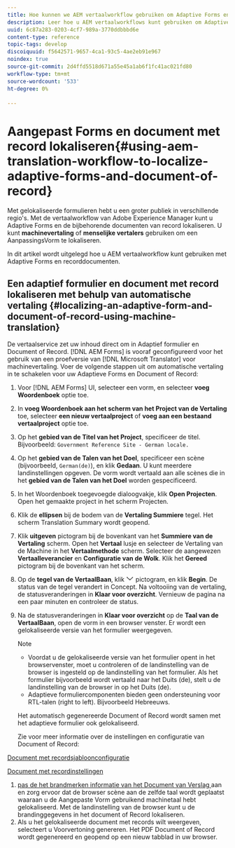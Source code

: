 ```yaml
---
title: Hoe kunnen we AEM vertaalworkflow gebruiken om Adaptive Forms en Document of Record te lokaliseren?
description: Leer hoe u AEM vertaalworkflows kunt gebruiken om Adaptive Forms en Document of Record te lokaliseren.
uuid: 6c87a283-0203-4cf7-989a-3770ddbbbd6e
content-type: reference
topic-tags: develop
discoiquuid: f5642571-9657-4ca1-93c5-4ae2eb91e967
noindex: true
source-git-commit: 2d4ffd5518d671a55e45a1ab6f1fc41ac021fd80
workflow-type: tm+mt
source-wordcount: '533'
ht-degree: 0%

---
```



# Aangepast Forms en document met record lokaliseren{#using-aem-translation-workflow-to-localize-adaptive-forms-and-document-of-record}

Met gelokaliseerde formulieren hebt u een groter publiek in verschillende regio&#39;s. Met de vertaalworkflow van Adobe Experience Manager kunt u Adaptive Forms en de bijbehorende documenten van record lokaliseren. U kunt **machinevertaling** of **menselijke vertalers** gebruiken om een AanpassingsVorm te lokaliseren.

In dit artikel wordt uitgelegd hoe u AEM vertaalworkflow kunt gebruiken met Adaptive Forms en recorddocumenten.

## Een adaptief formulier en document met record lokaliseren met behulp van automatische vertaling {#localizing-an-adaptive-form-and-document-of-record-using-machine-translation}

De vertaalservice zet uw inhoud direct om in Adaptief formulier en Document of Record. [!DNL AEM Forms] is vooraf geconfigureerd voor het gebruik van een proefversie van [!DNL Microsoft Translator] voor machinevertaling. Voer de volgende stappen uit om automatische vertaling in te schakelen voor uw Adaptieve Forms en Document of Record:

1. Voor [!DNL AEM Forms] UI, selecteer een vorm, en selecteer **voeg Woordenboek** optie toe.
1. In **voeg Woordenboek aan het scherm van het Project van de Vertaling** toe, selecteer **een nieuw vertaalproject** of **voeg aan een bestaand vertaalproject** optie toe.
1. Op het **gebied van de Titel van het Project**, specificeer de titel. Bijvoorbeeld: `Government Reference Site - German locale.`
1. Op het **gebied van de Talen van het Doel**, specificeer een scène (bijvoorbeeld, `German(de)`), en klik **Gedaan**. U kunt meerdere landinstellingen opgeven. De vorm wordt vertaald aan alle scènes die in het **gebied van de Talen van het Doel** worden gespecificeerd.
1. In het Woordenboek toegevoegde dialoogvakje, klik **Open Projecten**. Open het gemaakte project in het scherm Projecten.
1. Klik de **ellipsen** bij de bodem van de **Vertaling Summiere** tegel. Het scherm Translation Summary wordt geopend.
1. Klik **uitgeven** pictogram bij de bovenkant van het **Summiere van de Vertaling** scherm. Open het **Vertaal** lusje en selecteer de Vertaling van de Machine in het **Vertaalmethode** scherm. Selecteer de aangewezen **Vertaalleverancier** en **Configuratie van de Wolk**. Klik het **Gereed** pictogram bij de bovenkant van het scherm.
1. Op de **tegel van de VertaalBaan**, klik ![ aem62forms_downarrow ](assets/aem62forms_downarrow.png) pictogram, en klik **Begin**. De status van de tegel verandert in Concept. Na voltooiing van de vertaling, de statusveranderingen in **Klaar voor overzicht**. Vernieuw de pagina na een paar minuten en controleer de status.
1. Na de statusveranderingen in **Klaar voor overzicht** op de **Taal van de VertaalBaan**, open de vorm in een browser venster. Er wordt een gelokaliseerde versie van het formulier weergegeven.

   >[!NOTE]
   >
   >* Voordat u de gelokaliseerde versie van het formulier opent in het browservenster, moet u controleren of de landinstelling van de browser is ingesteld op de landinstelling van het formulier. Als het formulier bijvoorbeeld wordt vertaald naar het Duits (de), stelt u de landinstelling van de browser in op het Duits (de).
   >* Adaptieve formuliercomponenten bieden geen ondersteuning voor RTL-talen (right to left). Bijvoorbeeld Hebreeuws.

   Het automatisch gegenereerde Document of Record wordt samen met het adaptieve formulier ook gelokaliseerd.

   Zie voor meer informatie over de instellingen en configuratie van Document of Record:

[Document met recordsjabloonconfiguratie](generate-document-of-record-for-non-xfa-based-adaptive-forms.md#p-document-of-record-template-configuration-p)

[Document met recordinstellingen](generate-document-of-record-for-non-xfa-based-adaptive-forms.md#p-document-of-record-settings-p)

1. [ pas de het brandmerken informatie van het Document van Verslag ](generate-document-of-record-for-non-xfa-based-adaptive-forms.md) aan en zorg ervoor dat de browser scène aan de zelfde taal wordt geplaatst waaraan u de Aangepaste Vorm gebruikend machinetaal hebt gelokaliseerd. Met de landinstelling van de browser kunt u de brandinggegevens in het document of Record lokaliseren.
1. Als u het gelokaliseerde document met records wilt weergeven, selecteert u Voorvertoning genereren. Het PDF Document of Record wordt gegenereerd en geopend op een nieuw tabblad in uw browser.

<!-- ## Localizing an Adaptive Form and its Document of Record using Human Translation {#localizing-an-adaptive-form-and-its-document-of-record-using-human-translation}

In Human translation the content is sent to a translation provider and translated by professional translators. When complete, the translated content is returned and imported into AEM. When your translation provider is integrated with AEM, content is automatically sent between AEM and the translation provider.

For translation, a dictionary containing files in XLIFF format is shared with the professional translators. The dictionary includes a separate XLIFF file for each locale. Each XLIFF file contains text that is displayed to the end users and placeholders for the corresponding localized text.

Perform the following steps to localize a form and its Document of Record using Human Translators:

1. [Connect AEM with your translation service provider](/help/sites-administering/tc-tic.md) and [create translation integration framework configurations](/help/sites-administering/tc-tic.md).

1. [Associate the pages of your language master](/help/sites-administering/tc-tic.md) with the translation service and framework configurations.

1. [Identify the type of content](/help/sites-administering/tc-rules.md) to translate.

1. [Prepare the content for translation](/help/sites-administering/tc-prep.md) by authoring the language master and creating the root pages of language copies.

1. [Create translation projects](/help/sites-administering/tc-manage.md) to gather the content to translate and to prepare the translation process.

1. Use the translation projects to [manage the content translation process](/help/sites-administering/tc-manage.md).

>[!NOTE]
>
>* Adaptive Form components do not support right to left (RTL) languages. For example, Hebrew.
> -->

